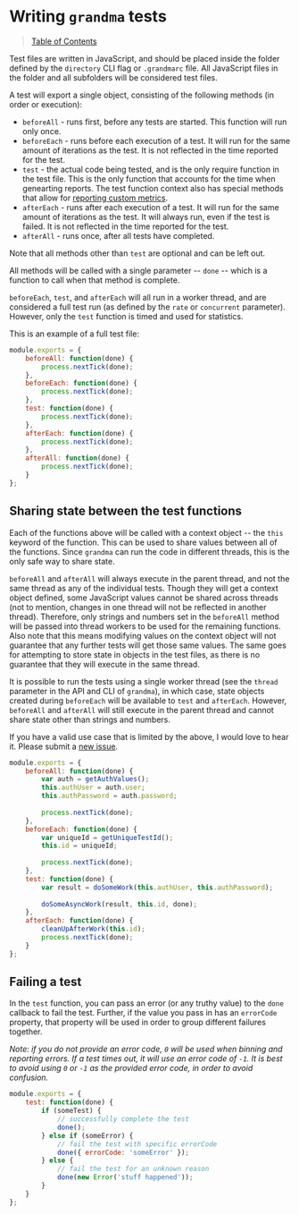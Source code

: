 # Writing `grandma` tests

> [Table of Contents](readme.md)

Test files are written in JavaScript, and should be placed inside the folder defined by the `directory` CLI flag or `.grandmarc` file. All JavaScript files in the folder and all subfolders will be considered test files.

A test will export a single object, consisting of the following methods (in order or execution):
* `beforeAll` - runs first, before any tests are started. This function will run only once.
* `beforeEach` - runs before each execution of a test. It will run for the same amount of iterations as the test. It is not reflected in the time reported for the test.
* `test` - the actual code being tested, and is the only require function in the test file. This is the only function that accounts for the time when genearting reports. The test function context also has special methods that allow for [reporting custom metrics](test-custom-metrics.md).
* `afterEach` - runs after each execution of a test. It will run for the same amount of iterations as the test. It will always run, even if the test is failed. It is not reflected in the time reported for the test.
* `afterAll` - runs once, after all tests have completed.

Note that all methods other than `test` are optional and can be left out.

All methods will be called with a single parameter -- `done` -- which is a function to call when that method is complete.

`beforeEach`, `test`, and `afterEach` will all run in a worker thread, and are considered a full test run (as defined by the `rate` or `concurrent` parameter). However, only the `test` function is timed and used for statistics.

This is an example of a full test file:

```javascript
module.exports = {
    beforeAll: function(done) {
        process.nextTick(done);
    },
    beforeEach: function(done) {
        process.nextTick(done);
    },
    test: function(done) {
        process.nextTick(done);
    },
    afterEach: function(done) {
        process.nextTick(done);
    },
    afterAll: function(done) {
        process.nextTick(done);
    }
};
```

## Sharing state between the test functions

 Each of the functions above will be called with a context object -- the `this` keyword of the function. This can be used to share values between all of the functions. Since `grandma` can run the code in different threads, this is the only safe way to share state.

`beforeAll` and `afterAll` will always execute in the parent thread, and not the same thread as any of the individual tests. Though they will get a context object defined, some JavaScript values cannot be shared across threads (not to mention, changes in one thread will not be reflected in another thread). Therefore, only strings and numbers set in the `beforeAll` method will be passed into thread workers to be used for the remaining functions. Also note that this means modifying values on the context object will not guarantee that any further tests will get those same values. The same goes for attempting to store state in objects in the test files, as there is no guarantee that they will execute in the same thread.

It is possible to run the tests using a single worker thread (see the `thread` parameter in the API and CLI of `grandma`), in which case, state objects created during `beforeEach` will be available to `test` and `afterEach`. However, `beforeAll` and `afterAll` will still execute in the parent thread and cannot share state other than strings and numbers.

If you have a valid use case that is limited by the above, I would love to hear it. Please submit a [new issue](https://github.com/catdad/grandma/issues/new).

```javascript
module.exports = {
    beforeAll: function(done) {
        var auth = getAuthValues();
        this.authUser = auth.user;
        this.authPassword = auth.password;
    
        process.nextTick(done);
    },
    beforeEach: function(done) {
        var uniqueId = getUniqueTestId();
        this.id = uniqueId;
        
        process.nextTick(done);
    },
    test: function(done) {
        var result = doSomeWork(this.authUser, this.authPassword);
        
        doSomeAsyncWork(result, this.id, done);
    },
    afterEach: function(done) {
        cleanUpAfterWork(this.id);
        process.nextTick(done);
    }
};
```

## Failing a test

In the `test` function, you can pass an error (or any truthy value) to the `done` callback to fail the test. Further, if the value you pass in has an `errorCode` property, that property will be used in order to group different failures together.

_Note: if you do not provide an error code, `0` will be used when binning and reporting errors. If a test times out, it will use an error code of `-1`. It is best to avoid using `0` or `-1` as the provided error code, in order to avoid confusion._

```javascript
module.exports = {
    test: function(done) {
        if (someTest) {
            // successfully complete the test
            done();
        } else if (someError) {
            // fail the test with specific errorCode
            done({ errorCode: 'someError' });
        } else {
            // fail the test for an unknown reason
            done(new Error('stuff happened'));
        }
    }
};
```
